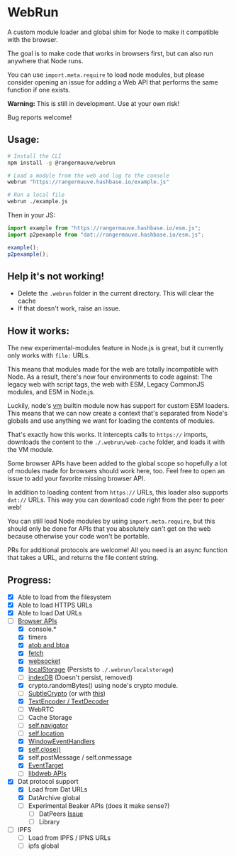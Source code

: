 # WebRun
A custom module loader and global shim for Node to make it compatible with the browser.

The goal is to make code that works in browsers first, but can also run anywhere that Node runs.

You can use `import.meta.require` to load node modules, but please consider opening an issue for adding a Web API that performs the same function if one exists.

**Warning:** This is still in development. Use at your own risk!

Bug reports welcome!

## Usage:

```bash
# Install the CLI
npm install -g @rangermauve/webrun

# Load a module from the web and log to the console
webrun "https://rangermauve.hashbase.io/example.js"

# Run a local file
webrun ./example.js
```

Then in your JS:

```javascript
import example from "https://rangermauve.hashbase.io/esm.js";
import p2pexample from "dat://rangermauve.hashbase.io/esm.js";

example();
p2pexample();
```

## Help it's not working!

- Delete the `.webrun` folder in the current directory. This will clear the cache
- If that doesn't work, raise an issue.

## How it works:

The new experimental-modules feature in Node.js is great, but it currently only works with `file:` URLs.

This means that modules made for the web are totally incompatible with Node. As a result, there's now four environments to code against: The legacy web with script tags, the web with ESM, Legacy CommonJS modules, and ESM in Node.js.

Luckily, node's [vm](https://nodejs.org/api/vm.html#vm_module_link_linker) builtin module now has support for custom ESM loaders. This means that we can now create a context that's separated from Node's globals and use anything we want for loading the contents of modules.

That's exactly how this works. It intercepts calls to `https://` imports, downloads the content to the `./.webrun/web-cache` folder, and loads it with the VM module.

Some browser APIs have been added to the global scope so hopefully a lot of modules made for browsers should work here, too. Feel free to open an issue to add your favorite missing browser API.

In addition to loading content from `https://` URLs, this loader also supports `dat://` URLs. This way you can download code right from the peer to peer web!

You can still load Node modules by using `import.meta.require`, but this should only be done for APIs that you absolutely can't get on the web because otherwise your code won't be portable.

PRs for additional protocols are welcome! All you need is an async function that takes a URL, and returns the file content string.

## Progress:

- [x] Able to load from the filesystem
- [x] Able to load HTTPS URLs
- [x] Able to load Dat URLs
- [ ] [Browser APIs](https://developer.mozilla.org/en-US/docs/Web/API/WindowOrWorkerGlobalScope/setInterval)
	- [x] console.*
	- [x] timers
	- [x] [atob and btoa](https://www.npmjs.com/package/abab)
	- [x] [fetch](https://www.npmjs.com/package/node-fetch)
	- [x] [websocket](https://www.npmjs.com/package/ws)
	- [x] [localStorage](https://www.npmjs.com/package/node-localstorage) (Persists to `./.webrun/localstorage`)
	- [ ] [indexDB](https://www.npmjs.com/package/fake-indexeddb) (Doesn't persist, removed)
	- [x] crypto.randomBytes() using node's crypto module.
	- [ ] [SubtleCrypto](https://github.com/PeculiarVentures/node-webcrypto-p11) (or with [this](https://github.com/PeculiarVentures/node-webcrypto-ossl))
	- [x] [TextEncoder / TextDecoder](https://github.com/modulesio/text-encoder)
	- [ ] WebRTC
	- [ ] Cache Storage
	- [ ] [self.navigator](https://developer.mozilla.org/en-US/docs/Web/API/WorkerGlobalScope/navigator)
	- [ ] [self.location](https://developer.mozilla.org/en-US/docs/Web/API/WorkerGlobalScope/location)
	- [x] [WindowEventHandlers](https://developer.mozilla.org/en-US/docs/Web/API/WindowEventHandlers)
	- [x] [self.close()](https://developer.mozilla.org/en-US/docs/Web/API/Window/close)
	- [x] self.postMessage / self.onmessage
	- [x] [EventTarget](https://github.com/WebReflection/event-target)
	- [ ] [libdweb APIs](https://github.com/mozilla/libdweb)
- [x] Dat protocol support
	- [x] Load from Dat URLs
	- [x] DatArchive global
	- [ ] Experimental Beaker APIs (does it make sense?)
		- [ ] DatPeers [Issue](https://github.com/beakerbrowser/dat-node/issues/3)
		- [ ] Library
- [ ] IPFS
	- [ ] Load from IPFS / IPNS URLs
	- [ ] ipfs global